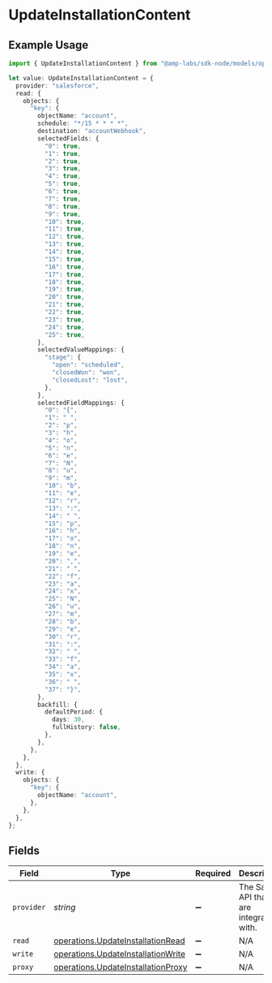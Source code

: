 # UpdateInstallationContent

## Example Usage

```typescript
import { UpdateInstallationContent } from "@amp-labs/sdk-node/models/operations";

let value: UpdateInstallationContent = {
  provider: "salesforce",
  read: {
    objects: {
      "key": {
        objectName: "account",
        schedule: "*/15 * * * *",
        destination: "accountWebhook",
        selectedFields: {
          "0": true,
          "1": true,
          "2": true,
          "3": true,
          "4": true,
          "5": true,
          "6": true,
          "7": true,
          "8": true,
          "9": true,
          "10": true,
          "11": true,
          "12": true,
          "13": true,
          "14": true,
          "15": true,
          "16": true,
          "17": true,
          "18": true,
          "19": true,
          "20": true,
          "21": true,
          "22": true,
          "23": true,
          "24": true,
          "25": true,
        },
        selectedValueMappings: {
          "stage": {
            "open": "scheduled",
            "closedWon": "won",
            "closedLost": "lost",
          },
        },
        selectedFieldMappings: {
          "0": "{",
          "1": " ",
          "2": "p",
          "3": "h",
          "4": "o",
          "5": "n",
          "6": "e",
          "7": "N",
          "8": "u",
          "9": "m",
          "10": "b",
          "11": "e",
          "12": "r",
          "13": ":",
          "14": " ",
          "15": "p",
          "16": "h",
          "17": "o",
          "18": "n",
          "19": "e",
          "20": ",",
          "21": " ",
          "22": "f",
          "23": "a",
          "24": "x",
          "25": "N",
          "26": "u",
          "27": "m",
          "28": "b",
          "29": "e",
          "30": "r",
          "31": ":",
          "32": " ",
          "33": "f",
          "34": "a",
          "35": "x",
          "36": " ",
          "37": "}",
        },
        backfill: {
          defaultPeriod: {
            days: 30,
            fullHistory: false,
          },
        },
      },
    },
  },
  write: {
    objects: {
      "key": {
        objectName: "account",
      },
    },
  },
};
```

## Fields

| Field                                                                                    | Type                                                                                     | Required                                                                                 | Description                                                                              | Example                                                                                  |
| ---------------------------------------------------------------------------------------- | ---------------------------------------------------------------------------------------- | ---------------------------------------------------------------------------------------- | ---------------------------------------------------------------------------------------- | ---------------------------------------------------------------------------------------- |
| `provider`                                                                               | *string*                                                                                 | :heavy_minus_sign:                                                                       | The SaaS API that we are integrating with.                                               | salesforce                                                                               |
| `read`                                                                                   | [operations.UpdateInstallationRead](../../models/operations/updateinstallationread.md)   | :heavy_minus_sign:                                                                       | N/A                                                                                      |                                                                                          |
| `write`                                                                                  | [operations.UpdateInstallationWrite](../../models/operations/updateinstallationwrite.md) | :heavy_minus_sign:                                                                       | N/A                                                                                      |                                                                                          |
| `proxy`                                                                                  | [operations.UpdateInstallationProxy](../../models/operations/updateinstallationproxy.md) | :heavy_minus_sign:                                                                       | N/A                                                                                      |                                                                                          |